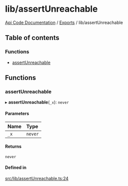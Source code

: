 # lib/assertUnreachable
 
[Api Code Documentation](../README.md) / [Exports](../modules.md) / lib/assertUnreachable

## Table of contents

### Functions

- [assertUnreachable](lib_assertUnreachable.md#assertunreachable)

## Functions

### assertUnreachable

▸ **assertUnreachable**(`_x`): `never`

#### Parameters

| Name | Type |
| :------ | :------ |
| `_x` | `never` |

#### Returns

`never`

#### Defined in

[src/lib/assertUnreachable.ts:24](https://github.com/openkfw/TruBudget/blob/422cbec/api/src/lib/assertUnreachable.ts#L24)

